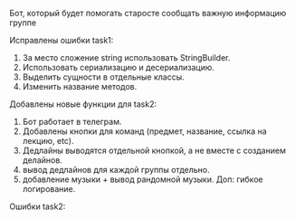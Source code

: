Бот, который будет помогать старосте сообщать важную информацию группе

Исправлены ошибки task1: 
1.  За место сложение string использовать StringBuilder. 
2.  Использовать сериализацию и десериализацию. 
3.  Выделить сущности в отдельные классы. 
4.  Изменить название методов.


Добавлены новые функции для task2: 
1.  Бот работает в телеграм. 
2.  Добавлены кнопки для команд (предмет, название, ссылка на лекцию, etc). 
3.  Дедлайны выводятся отдельной кнопкой, а не вместе с созданием делайнов. 
4.  вывод дедлайнов для каждой группы отдельно. 
5.  добавление музыки + вывод рандомной музыки. 
Доп:  гибкое логирование.

Ошибки task2:
